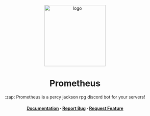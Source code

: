 <div align="center">

  <img src="https://github.com/OzgeKocaoglu/prometheus/blob/master/icons/icon.png" alt="logo" width="200" height="auto" />
  <h1>Prometheus</h1>
  
  <p>
   :zap: Prometheus is a percy jackson rpg discord bot for your servers!
  </p>

<h4>
    <a href="https://github.com/OzgeKocaoglu/prometheus">Documentation</a>
  <span> · </span>
    <a href="https://github.com/OzgeKocaoglu/prometheus/issues">Report Bug</a>
  <span> · </span>
    <a href="https://github.com/OzgeKocaoglu/prometheus/issues">Request Feature</a>
  </h4>
</div>

<br />
